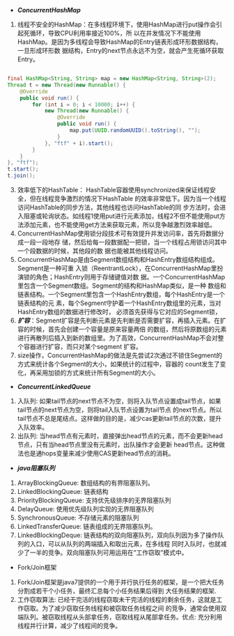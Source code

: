 - **_ConcurrentHashMap_**
1. 线程不安全的HashMap：在多线程环境下，使用HashMap进行put操作会引起死循环，导致CPU利用率接近100%，所
   以在并发情况下不能使用HashMap。是因为多线程会导致HashMap的Entry链表形成环形数据结构，一旦形成环形数
   据结构，Entry的next节点永远不为空，就会产生死循环获取Entry。
```java

final HashMap<String, String> map = new HashMap<String, String>(2);
Thread t = new Thread(new Runnable() {
    @Override
    public void run() {
        for (int i = 0; i < 10000; i++) {
            new Thread(new Runnable() {
                @Override
                public void run() {
                    map.put(UUID.randomUUID().toString(), "");
                }
            }, "ftf" + i).start();
        }
    }
}, "ftf");
t.start();
t.join();

```
3. 效率低下的HashTable：
   HashTable容器使用synchronized来保证线程安全，但在线程竞争激烈的情况下HashTable
   的效率非常低下。因为当一个线程访问HashTable的同步方法，其他线程也访问HashTable的同
   步方法时，会进入阻塞或轮询状态。如线程1使用put进行元素添加，线程2不但不能使用put方
   法添加元素，也不能使用get方法来获取元素，所以竞争越激烈效率越低。
2. ConcurrentHashMap使用锁分段技术可有效提升并发访问率，首先将数据分成一段一段地存
    储，然后给每一段数据配一把锁，当一个线程占用锁访问其中一个段数据的时候，其他段的数
    据也能被其他线程访问。
3. ConcurrentHashMap是由Segment数组结构和HashEntry数组结构组成。Segment是一种可重
   入锁（ReentrantLock），在ConcurrentHashMap里扮演锁的角色；HashEntry则用于存储键值对数
   据。一个ConcurrentHashMap里包含一个Segment数组。Segment的结构和HashMap类似，是一种
   数组和链表结构。一个Segment里包含一个HashEntry数组，每个HashEntry是一个链表结构的元
   素，每个Segment守护着一个HashEntry数组里的元素，当对HashEntry数组的数据进行修改时，
   必须首先获得与它对应的Segment锁，
4. **_扩容_**：Segment扩容是先判断元素是先判断是否需要扩容，再插入元素。在扩容的时候，首先会创建一个容量是原来容量两倍
的数组，然后将原数组的元素进行再散列后插入到新的数组里。为了高效，ConcurrentHashMap不会对整个容器进行扩容，而只对某个segment
扩容。
5. size操作，ConcurrentHashMap的做法是先尝试2次通过不锁住Segment的方式来统计各个Segment的大小，如果统计的过程中，容器的
count发生了变化，再采用加锁的方式来统计所有Segment的大小。
- **_ConcurrentLinkedQueue_**
1. 入队列: 如果tail节点的next节点不为空，则将入队节点设置成tail节点，如果tail节点的next节点为空，则将tail入队节点设置为tail节点
的next节点。所以tail节点不总是尾结点。这样做的目的是，减少cas更新tail节点的次数，提升入队效率。
2. 出队列: 当head节点有元素时，直接弹出head节点的元素，而不会更新head节点，只有当head节点里没有元素时，出队操作才会更新
head节点。这种做法也是通hops变量来减少使用CAS更新head节点的消耗。
- **_java阻塞队列_**
1. ArrayBlockingQueue: 数组结构的有界阻塞队列。
2. LinkedBlockingQueue: 链表结构
3. PriorityBlockingQueue: 支持优先级排序的无界阻塞队列
4. DelayQueue: 使用优先级队列实现的无界阻塞队列
5. SynchronousQueue: 不存储元素的阻塞队列
6. LinkedTransferQueue: 链表组成的无界阻塞队列。
7. LinkedBlockingDeque: 链表结构的双向阻塞队列，双向队列因为多了操作队列的入口，可以从队列的两端插入和取出元素，在多线程
同时入队时，也就减少了一半的竞争。双向阻塞队列可用运用在“工作窃取”模式中。
- Fork/Join框架
1. Fork/Join框架是java7提供的一个用于并行执行任务的框架，是一个把大任务分割成若干个小任务，最终汇总每个小任务结果后得到
大任务结果的框架.
1. 工作窃取算法: 已经干完活的线程窃取未干完活的线程的剩余任务，这就是工作窃取。为了减少窃取任务线程和被窃取任务线程之间
的竞争，通常会使用双端队列。被窃取线程从头部拿任务，窃取线程从尾部拿任务。优点: 充分利用线程并行计算，减少了线程间的竞争。


